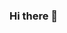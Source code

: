 ### Hi there 👋

<!--
**WilsonPrime/WilsonPrime** is a ✨ _special_ ✨ repository because its `README.md` (this file) appears on your GitHub profile.





-->
